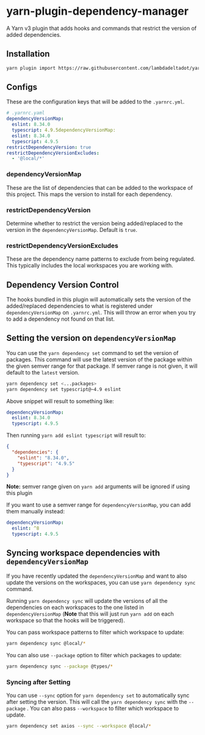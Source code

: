 # yarn-plugin-dependency-manager

A Yarn v3 plugin that adds hooks and commands that restrict the version of added dependencies.

## Installation

```sh
yarn plugin import https://raw.githubusercontent.com/lambdadeltadot/yarn-plugin-dependency-manager/v0.1.1/bundles/@yarnpkg/plugin-dependency-manager.js
```

## Configs

These are the configuration keys that will be added to the `.yarnrc.yml`.

```yaml
# .yarnrc.yaml
dependencyVersionMap:
  eslint: 8.34.0
  typescript: 4.9.5dependencyVersionMap:
  eslint: 8.34.0
  typescript: 4.9.5
restrictDependencyVersion: true
restrictDependencyVersionExcludes:
  - '@local/*'
```

### **dependencyVersionMap**

These are the list of dependencies that can be added to the workspace of this project. This maps the version to install for each dependency.

### **restrictDependencyVersion**

Determine whether to restrict the version being added/replaced to the version in the `dependencyVersionMap`. Default is `true`.

### **restrictDependencyVersionExcludes**

These are the dependency name patterns to exclude from being regulated. This typically includes the local workspaces you are working with.

## Dependency Version Control

The hooks bundled in this plugin will automatically sets the version of the added/replaced dependencies to what is registered under `dependencyVersionMap` on `.yarnrc.yml`. This will throw an error when you try to add a dependency not found on that list.

## Setting the version on `dependencyVersionMap`

You can use the `yarn dependency set` command to set the version of packages. This command will use the latest version of the package within the given semver range for that package. If semver range is not given, it will default to the `latest` version.

```bash
yarn dependency set <...packages>
yarn dependency set typescript@~4.9 eslint
```

Above snippet will result to something like:

```yaml
dependencyVersionMap:
  eslint: 8.34.0
  typescript: 4.9.5
```

Then running `yarn add eslint typescript` will result to:

```json
{
  "dependencies": {
    "eslint": "8.34.0",
    "typescript": "4.9.5"
  }
}
```

**Note:** semver range given on `yarn add` arguments will be ignored if using this plugin

If you want to use a semver range for `dependencyVersionMap`, you can add them manually instead:

```yaml
dependencyVersionMap:
  eslint: ^8
  typescript: 4.9.5
```

## Syncing workspace dependencies with `dependencyVersionMap`

If you have recently updated the `dependencyVersionMap` and want to also update the versions on the workspaces, you can use `yarn dependency sync` command.

Running `yarn dependency sync` will update the versions of all the dependencies on each workspaces to the one listed in `dependencyVersionMap` (**Note** that this will just run `yarn add` on each workspace so that the hooks will be triggered).

You can pass workspace patterns to filter which workspace to update:

```bash
yarn dependency sync @local/*
```

You can also use `--package` option to filter which packages to update:

```bash
yarn dependency sync --package @types/*
```

### Syncing after Setting

You can use `--sync` option for `yarn dependency set` to automatically sync after setting the version. This will call the `yarn dependency sync` with the `--package` . You can also pass `--workspace` to filter which workspace to update.

```bash
yarn dependency set axios --sync --workspace @local/*
```
